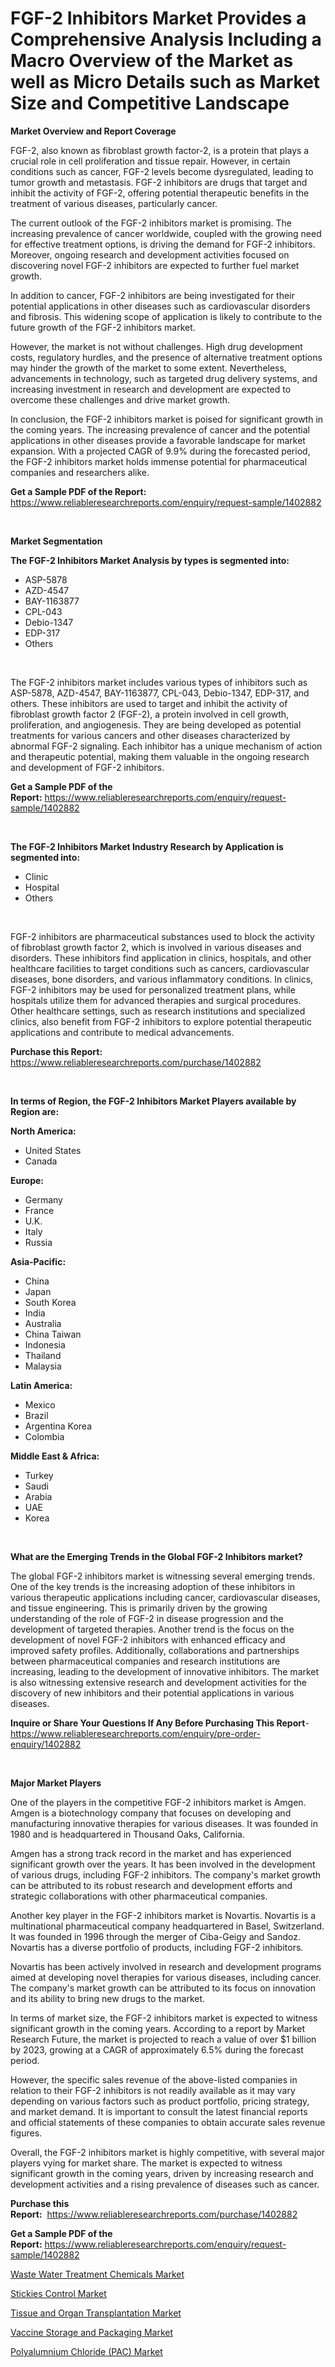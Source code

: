 <p><h1>FGF-2 Inhibitors Market Provides a Comprehensive Analysis Including a Macro Overview of the Market as well as Micro Details such as Market Size and Competitive Landscape</h1></p><p><strong>Market Overview and Report Coverage</strong></p>
<p><p>FGF-2, also known as fibroblast growth factor-2, is a protein that plays a crucial role in cell proliferation and tissue repair. However, in certain conditions such as cancer, FGF-2 levels become dysregulated, leading to tumor growth and metastasis. FGF-2 inhibitors are drugs that target and inhibit the activity of FGF-2, offering potential therapeutic benefits in the treatment of various diseases, particularly cancer.</p><p>The current outlook of the FGF-2 inhibitors market is promising. The increasing prevalence of cancer worldwide, coupled with the growing need for effective treatment options, is driving the demand for FGF-2 inhibitors. Moreover, ongoing research and development activities focused on discovering novel FGF-2 inhibitors are expected to further fuel market growth.</p><p>In addition to cancer, FGF-2 inhibitors are being investigated for their potential applications in other diseases such as cardiovascular disorders and fibrosis. This widening scope of application is likely to contribute to the future growth of the FGF-2 inhibitors market.</p><p>However, the market is not without challenges. High drug development costs, regulatory hurdles, and the presence of alternative treatment options may hinder the growth of the market to some extent. Nevertheless, advancements in technology, such as targeted drug delivery systems, and increasing investment in research and development are expected to overcome these challenges and drive market growth.</p><p>In conclusion, the FGF-2 inhibitors market is poised for significant growth in the coming years. The increasing prevalence of cancer and the potential applications in other diseases provide a favorable landscape for market expansion. With a projected CAGR of 9.9% during the forecasted period, the FGF-2 inhibitors market holds immense potential for pharmaceutical companies and researchers alike.</p></p>
<p><strong>Get a Sample PDF of the Report:</strong> <a href="https://www.reliableresearchreports.com/enquiry/request-sample/1402882">https://www.reliableresearchreports.com/enquiry/request-sample/1402882</a></p>
<p>&nbsp;</p>
<p><strong>Market Segmentation</strong></p>
<p><strong>The FGF-2 Inhibitors Market Analysis by types is segmented into:</strong></p>
<p><ul><li>ASP-5878</li><li>AZD-4547</li><li>BAY-1163877</li><li>CPL-043</li><li>Debio-1347</li><li>EDP-317</li><li>Others</li></ul></p>
<p>&nbsp;</p>
<p><p>The FGF-2 inhibitors market includes various types of inhibitors such as ASP-5878, AZD-4547, BAY-1163877, CPL-043, Debio-1347, EDP-317, and others. These inhibitors are used to target and inhibit the activity of fibroblast growth factor 2 (FGF-2), a protein involved in cell growth, proliferation, and angiogenesis. They are being developed as potential treatments for various cancers and other diseases characterized by abnormal FGF-2 signaling. Each inhibitor has a unique mechanism of action and therapeutic potential, making them valuable in the ongoing research and development of FGF-2 inhibitors.</p></p>
<p><strong>Get a Sample PDF of the Report:</strong>&nbsp;<a href="https://www.reliableresearchreports.com/enquiry/request-sample/1402882">https://www.reliableresearchreports.com/enquiry/request-sample/1402882</a></p>
<p>&nbsp;</p>
<p><strong>The FGF-2 Inhibitors Market Industry Research by Application is segmented into:</strong></p>
<p><ul><li>Clinic</li><li>Hospital</li><li>Others</li></ul></p>
<p>&nbsp;</p>
<p><p>FGF-2 inhibitors are pharmaceutical substances used to block the activity of fibroblast growth factor 2, which is involved in various diseases and disorders. These inhibitors find application in clinics, hospitals, and other healthcare facilities to target conditions such as cancers, cardiovascular diseases, bone disorders, and various inflammatory conditions. In clinics, FGF-2 inhibitors may be used for personalized treatment plans, while hospitals utilize them for advanced therapies and surgical procedures. Other healthcare settings, such as research institutions and specialized clinics, also benefit from FGF-2 inhibitors to explore potential therapeutic applications and contribute to medical advancements.</p></p>
<p><strong>Purchase this Report:</strong>&nbsp; <a href="https://www.reliableresearchreports.com/purchase/1402882">https://www.reliableresearchreports.com/purchase/1402882</a></p>
<p>&nbsp;</p>
<p><strong>In terms of Region, the FGF-2 Inhibitors Market Players available by Region are:</strong></p>
<p>
    <p> <strong> North America: </strong>
        <ul>
            <li>United States</li>
            <li>Canada</li>
        </ul>
        </p> 
    <p> <strong> Europe: </strong>
        <ul>
            <li>Germany</li>
            <li>France</li>
            <li>U.K.</li>
            <li>Italy</li>
            <li>Russia</li>
        </ul>
        </p> 
    <p> <strong> Asia-Pacific: </strong>
        <ul>
            <li>China</li>
            <li>Japan</li>
            <li>South Korea</li>
            <li>India</li>
            <li>Australia</li>
            <li>China Taiwan</li>
            <li>Indonesia</li>
            <li>Thailand</li>
            <li>Malaysia</li>
        </ul>
        </p> 
    <p> <strong> Latin America: </strong>
        <ul>
            <li>Mexico</li>
            <li>Brazil</li>
            <li>Argentina Korea</li>
            <li>Colombia</li>
        </ul>
        </p> 
    <p> <strong> Middle East & Africa: </strong>
        <ul>
            <li>Turkey</li>
            <li>Saudi</li>
            <li>Arabia</li>
            <li>UAE</li>
            <li>Korea</li>
        </ul>
    </p>
    </p>
<p>&nbsp;</p>
<p><strong>What are the Emerging Trends in the Global FGF-2 Inhibitors market?</strong></p>
<p><p>The global FGF-2 inhibitors market is witnessing several emerging trends. One of the key trends is the increasing adoption of these inhibitors in various therapeutic applications including cancer, cardiovascular diseases, and tissue engineering. This is primarily driven by the growing understanding of the role of FGF-2 in disease progression and the development of targeted therapies. Another trend is the focus on the development of novel FGF-2 inhibitors with enhanced efficacy and improved safety profiles. Additionally, collaborations and partnerships between pharmaceutical companies and research institutions are increasing, leading to the development of innovative inhibitors. The market is also witnessing extensive research and development activities for the discovery of new inhibitors and their potential applications in various diseases.</p></p>
<p><strong>Inquire or Share Your Questions If Any Before Purchasing This Report</strong>- <a href="https://www.reliableresearchreports.com/enquiry/pre-order-enquiry/1402882">https://www.reliableresearchreports.com/enquiry/pre-order-enquiry/1402882</a></p>
<p>&nbsp;</p>
<p><strong>Major Market Players</strong></p>
<p><p>One of the players in the competitive FGF-2 inhibitors market is Amgen. Amgen is a biotechnology company that focuses on developing and manufacturing innovative therapies for various diseases. It was founded in 1980 and is headquartered in Thousand Oaks, California. </p><p>Amgen has a strong track record in the market and has experienced significant growth over the years. It has been involved in the development of various drugs, including FGF-2 inhibitors. The company's market growth can be attributed to its robust research and development efforts and strategic collaborations with other pharmaceutical companies.</p><p>Another key player in the FGF-2 inhibitors market is Novartis. Novartis is a multinational pharmaceutical company headquartered in Basel, Switzerland. It was founded in 1996 through the merger of Ciba-Geigy and Sandoz. Novartis has a diverse portfolio of products, including FGF-2 inhibitors.</p><p>Novartis has been actively involved in research and development programs aimed at developing novel therapies for various diseases, including cancer. The company's market growth can be attributed to its focus on innovation and its ability to bring new drugs to the market.</p><p>In terms of market size, the FGF-2 inhibitors market is expected to witness significant growth in the coming years. According to a report by Market Research Future, the market is projected to reach a value of over $1 billion by 2023, growing at a CAGR of approximately 6.5% during the forecast period.</p><p>However, the specific sales revenue of the above-listed companies in relation to their FGF-2 inhibitors is not readily available as it may vary depending on various factors such as product portfolio, pricing strategy, and market demand. It is important to consult the latest financial reports and official statements of these companies to obtain accurate sales revenue figures.</p><p>Overall, the FGF-2 inhibitors market is highly competitive, with several major players vying for market share. The market is expected to witness significant growth in the coming years, driven by increasing research and development activities and a rising prevalence of diseases such as cancer.</p></p>
<p><strong>Purchase this Report:</strong>&nbsp;&nbsp;<a href="https://www.reliableresearchreports.com/purchase/1402882">https://www.reliableresearchreports.com/purchase/1402882</a></p>
<p></p>
<p><strong>Get a Sample PDF of the Report:</strong>&nbsp;<a href="https://www.reliableresearchreports.com/enquiry/request-sample/1402882">https://www.reliableresearchreports.com/enquiry/request-sample/1402882</a></p>
<p><p><a href="https://medium.com/@jessicaelliott65/waste-water-treatment-chemicals-market-comprehensive-assessment-by-type-application-and-daacdd2938a7">Waste Water Treatment Chemicals Market</a></p><p><a href="https://medium.com/@heatherhall44/stickies-control-market-size-reveals-the-best-marketing-channels-in-global-industry-d4d00a380441">Stickies Control Market</a></p><p><a href="https://github.com/zebdakicsin/Market-Research-Report-List-1/blob/main/tissue-and-organ-transplantation-market.md">Tissue and Organ Transplantation Market</a></p><p><a href="https://github.com/Krish2023na/Market-Research-Report-List-1/blob/main/vaccine-storage-and-packaging-market.md">Vaccine Storage and Packaging Market</a></p><p><a href="https://medium.com/@melissaarnold2022/polyalumnium-chloride-pac-market-share-evolution-and-market-growth-trends-2023-2030-4f4fe3d8e993">Polyalumnium Chloride (PAC) Market</a></p></p>